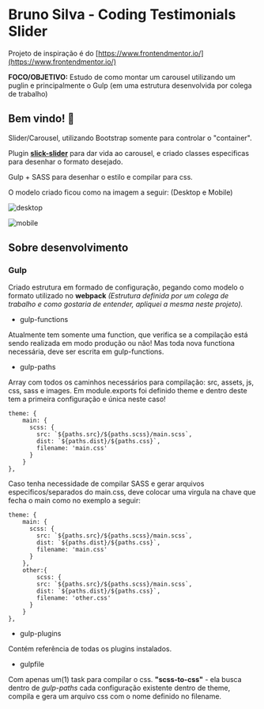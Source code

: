 # Bruno Silva - Coding Testimonials Slider

Projeto de inspiração é do [https://www.frontendmentor.io/](https://www.frontendmentor.io/)

**FOCO/OBJETIVO:** Estudo de como montar um carousel utilizando um puglin e principalmente o Gulp (em uma estrutura desenvolvida por colega de trabalho)

## Bem vindo! 👋

Slider/Carousel, utilizando Bootstrap somente para controlar o "container".

Plugin **[slick-slider](https://kenwheeler.github.io/slick/)** para dar vida ao carousel, e criado classes especificas para desenhar o formato desejado.

Gulp + SASS para desenhar o estilo e compilar para css.

O modelo criado ficou como na imagem a seguir: (Desktop e Mobile)

![desktop](https://user-images.githubusercontent.com/17436856/83641094-6d396c00-a583-11ea-9e5b-9ff0da563ace.png)

![mobile](https://user-images.githubusercontent.com/17436856/83644094-44b37100-a587-11ea-9411-0de8e6b3605f.png)


## Sobre desenvolvimento

### Gulp

Criado estrutura em formado de configuração, pegando como modelo o formato utilizado no **webpack** _(Estrutura definida por um colega de trabalho e como gostaria de entender, apliquei a mesma neste projeto)._

- gulp-functions

Atualmente tem somente uma function, que verifica se a compilação está sendo realizada em modo produção ou não!
Mas toda nova functiona necessária, deve ser escrita em gulp-functions.

- gulp-paths

Array com todos os caminhos necessários para compilação: src, assets, js, css, sass e images.
Em module.exports foi definido theme e dentro deste tem a primeira configuração e única neste caso!
```
theme: {
    main: {
      scss: {
        src: `${paths.src}/${paths.scss}/main.scss`,
        dist: `${paths.dist}/${paths.css}`,
        filename: 'main.css' 
      }
    }
},
```

Caso tenha necessidade de compilar SASS e gerar arquivos especificos/separados do main.css, deve colocar uma virgula na chave que fecha o main como no exemplo a seguir:
```
theme: {
    main: {
      scss: {
        src: `${paths.src}/${paths.scss}/main.scss`,
        dist: `${paths.dist}/${paths.css}`,
        filename: 'main.css' 
      }
    },
    other:{
        scss: {
        src: `${paths.src}/${paths.scss}/main.scss`,
        dist: `${paths.dist}/${paths.css}`,
        filename: 'other.css' 
      }
    }
},
```

- gulp-plugins

Contém referência de todas os plugins instalados.

- gulpfile

Com apenas um(1) task para compilar o css.
**"scss-to-css"** - ela busca dentro de _gulp-paths_ cada configuração existente dentro de theme, compila e gera um arquivo css com o nome definido no filename.



<!-- 
**To do this challenge, you need a basic understanding of HTML, CSS and JavaScript.**

## The challenge

Your challenge is to build out this testimonial slider and get it looking as close to the design as possible.

You can use any tools you like to help you complete the challenge. So if you've got something you'd like to practice, feel free to give it a go.

Your users should be able to: 

- View the optimal layout for the component depending on their device's screen size
- Navigate the slider using either their mouse/trackpad or keyboard

Want some support on the challenge? [Join our Slack community](https://www.frontendmentor.io/slack) and ask questions in the **#help** channel.

## Where to find everything

Your task is to build out the project to the designs inside the `/design` folder. You will find both a mobile and a desktop version of the design to work to. 

The designs are in JPG static format. This will mean that you'll need to use your best judgment for styles such as `font-size`, `padding` and `margin`. This should help train your eye to perceive differences in spacings and sizes.

If you would like the Sketch file in order to inspect the design in more detail it is available to buy from the challenge page on the platform.

You will find all the required assets in the `/images` folder. The assets are already optimized.

There is also a `style-guide.md` file, which contains the information you'll need, such as color palette and fonts.

## Building your project

Feel free to use any workflow that you feel comfortable with. Below is a suggested process, but do not feel like you need to follow these steps:

1. Initialize your project as a public repository on [GitHub](https://github.com/). This will make it easier to share your code with the community if you need some help. If you're not sure how to do this, [have a read through of this Try Git resource](https://try.github.io/).
2. Configure your repository to publish your code to a URL. This will also be useful if you need some help during a challenge as you can share the URL for your project with your repo URL. There are a number of ways to do this, but we recommend using [Vercel](https://bit.ly/fem-vercel). We've got more information about deploying your project with Vercel below.
3. Look through the designs to start planning out how you'll tackle the project. This step is crucial to help you think ahead for CSS classes that you could create to make reusable styles.
4. Before adding any styles, structure your content with HTML. Writing your HTML first can help focus your attention on creating well-structured content.
5. Write out the base styles for your project, including general content styles, such as `font-family` and `font-size`.
6. Start adding styles to the top of the page and work down. Only move on to the next section once you're happy you've completed the area you're working on.
7. If you'd like to try making your project fully responsive, we'd recommend checking out [Sizzy](https://bit.ly/fm-sizzy). It's a great browser that makes it easy to view your site across multiple devices.

## Deploying your project

As mentioned above, there are a number of ways to host your project for free. We recommend using [Vercel](https://bit.ly/fem-vercel) as it's an amazing service and extremely simple to get set up with. If you'd like to use Vercel, here are some steps to follow to get started:

1. [Sign up to Vercel](https://bit.ly/fem-vercel-signup) and go through the onboarding flow, ensuring your GitHub account is connected by using their [Vercel for GitHub](https://vercel.com/docs/v2/git-integrations/vercel-for-github) integration.
2. Connect your project to Vercel from the ["Import project" page](https://vercel.com/import), using the "From Git Repository" button and selecting the project you want to deploy.
3. Once connected, every time you `git push`, Vercel will create a new [deployment](https://vercel.com/docs/v2/platform/deployments) and the deployment URL will be shown on your [Dashboard](https://vercel.com/dashboard). You will also receive an email for each deployment with the URL.

## Sharing your solution

There are multiple places you can share your solution:

1. Submit it on the platform so that other users will see your solution on the site. Here's our ["Complete guide to submitting solutions"](https://medium.com/frontend-mentor/a-complete-guide-to-submitting-solutions-on-frontend-mentor-ac6384162248) to help you do that.
2. Share your solution page in the **#finished-projects** channel of the [Slack community](https://www.frontendmentor.io/slack).
3. Tweet [@frontendmentor](https://twitter.com/frontendmentor) and mention **@frontendmentor** including the repo and live URLs in the tweet. We'd love to take a look at what you've built and help share it around.

## Giving feedback

Feedback is always welcome, so if you have any to give on this challenge please email hi[at]frontendmentor[dot]io.

This challenge is completely free. Please share it with anyone who will find it useful for practice.

**Have fun building!** 🚀

## Community Sponsors

A massive thank you to our community sponsors!

- [Vercel](https://bit.ly/fem-vercel) offers an amazing website hosting service, which is super simple to set up. Just connect your GitHub account, point to a repo and your site will be deployed. Perfect for your website and frontend hosting needs - especially since it's free to get started!
- [Sizzy](https://bit.ly/fm-sizzy) is an extremely useful browser designed specifically to improve a developer's workflow when building websites. You can fire up multiple device emulators and run them all in sync while building out your web pages. Perfect for helping build fully responsive websites!
- [Dracula PRO](https://bit.ly/fem-dracula) is a beautiful dark theme to help keep you focused and productive while you code. The theme isn't just for your editor either. You can also apply it to your most-used apps like your terminal and even Slack! -->
